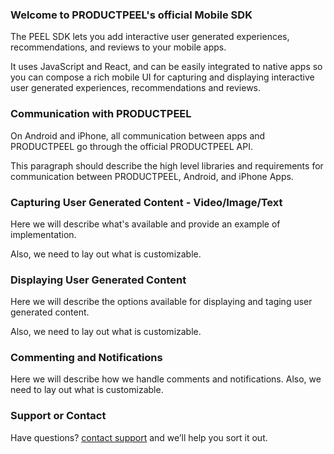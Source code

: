 ### Welcome to PRODUCTPEEL's official Mobile SDK

The PEEL SDK lets you add interactive user generated experiences, recommendations, and reviews to your mobile apps. 

It uses JavaScript and React, and can be easily integrated to native apps so you can compose a rich mobile UI for capturing and displaying interactive user generated experiences, recommendations and reviews.

### Communication with PRODUCTPEEL

On Android and iPhone, all communication between apps and PRODUCTPEEL go through the official PRODUCTPEEL API.

This paragraph should describe the high level libraries and requirements for communication between PRODUCTPEEL, Android, and iPhone Apps. 

### Capturing User Generated Content - Video/Image/Text

Here we will describe what's available and provide an example of implementation. 

Also, we need to lay out what is customizable. 

### Displaying User Generated Content 

Here we will describe the options available for displaying and taging user generated content. 

Also, we need to lay out what is customizable. 

### Commenting and Notifications

Here we will describe how we handle comments and notifications. Also, we need to lay out what is customizable. 

### Support or Contact

Have questions? [contact support](https://productpeel.com/contact) and we’ll help you sort it out.
 
